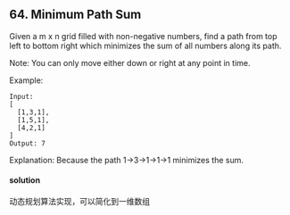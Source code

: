 ## 64. Minimum Path Sum

Given a m x n grid filled with non-negative numbers, find a path from top left to bottom right which minimizes the sum of all numbers along its path.

Note: You can only move either down or right at any point in time.

Example:
```
Input:
[
  [1,3,1],
  [1,5,1],
  [4,2,1]
]
Output: 7
```
Explanation: Because the path 1→3→1→1→1 minimizes the sum.

#### solution
动态规划算法实现，可以简化到一维数组